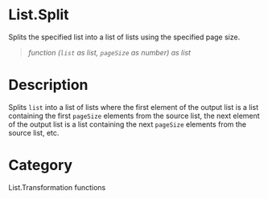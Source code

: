 # List.Split
Splits the specified list into a list of lists using the specified page size.
> _function (<code>list</code> as list, <code>pageSize</code> as number) as list_

# Description 
Splits <code>list</code> into a list of lists where the first element of the output list is a list containing the first <code>pageSize</code> elements from
    the source list, the next element of the output list is a list containing the next <code>pageSize</code> elements from the source list, etc.
# Category 
List.Transformation functions

